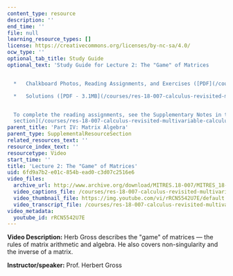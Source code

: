 ```yaml
---
content_type: resource
description: ''
end_time: ''
file: null
learning_resource_types: []
license: https://creativecommons.org/licenses/by-nc-sa/4.0/
ocw_type: ''
optional_tab_title: Study Guide
optional_text: 'Study Guide for Lecture 2: The "Game" of Matrices


  *   Chalkboard Photos, Reading Assignments, and Exercises ([PDF](/courses/res-18-007-calculus-revisited-multivariable-calculus-fall-2011/resources/mitres_18_007_partiv_lec02))

  *   Solutions ([PDF - 3.1MB](/courses/res-18-007-calculus-revisited-multivariable-calculus-fall-2011/resources/mitres_18_007_partiv_sol02))


  To complete the reading assignments, see the Supplementary Notes in the [Study Materials
  section](/courses/res-18-007-calculus-revisited-multivariable-calculus-fall-2011/pages/study-materials).'
parent_title: 'Part IV: Matrix Algebra'
parent_type: SupplementalResourceSection
related_resources_text: ''
resource_index_text: ''
resourcetype: Video
start_time: ''
title: 'Lecture 2: The "Game" of Matrices'
uid: 6fd9a7b2-e01c-854b-ead0-c3d07c2516e6
video_files:
  archive_url: http://www.archive.org/download/MITRES.18-007/MITRES_18-007_Part4_lec2_300k.mp4
  video_captions_file: /courses/res-18-007-calculus-revisited-multivariable-calculus-fall-2011/c67920846c95533bb007a36f0d302acf_rRCN5542U7E.vtt
  video_thumbnail_file: https://img.youtube.com/vi/rRCN5542U7E/default.jpg
  video_transcript_file: /courses/res-18-007-calculus-revisited-multivariable-calculus-fall-2011/c957288756e7b461d09f137c60bb4e93_rRCN5542U7E.pdf
video_metadata:
  youtube_id: rRCN5542U7E
---
```


**Video Description:** Herb Gross describes the "game" of matrices — the rules of matrix arithmetic and algebra. He also covers non-singularity and the inverse of a matrix.

**Instructor/speaker:** Prof. Herbert Gross


